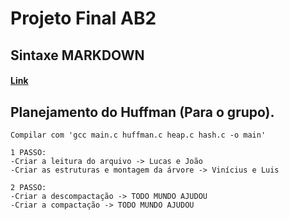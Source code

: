 # Projeto Final AB2

## Sintaxe MARKDOWN

#### [Link](https://support.zendesk.com/hc/pt-br/articles/203691016-Formata%C3%A7%C3%A3o-de-texto-com-Markdown)

## Planejamento do Huffman (Para o grupo).
    Compilar com 'gcc main.c huffman.c heap.c hash.c -o main'

	1 PASSO:
	-Criar a leitura do arquivo -> Lucas e João
	-Criar as estruturas e montagem da árvore -> Vinícius e Luis

	2 PASSO:
	-Criar a descompactação -> TODO MUNDO AJUDOU
	-Criar a compactação -> TODO MUNDO AJUDOU
